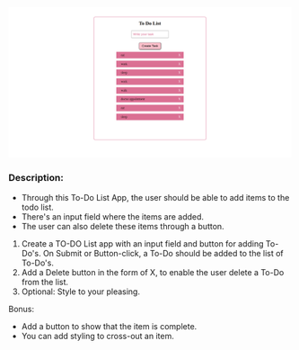 ![Result](result.png)

### Description:

- Through this To-Do List App, the user should be able to add items to the todo list.
- There's an input field where the items are added.
- The user can also delete these items through a button.

1. Create a TO-DO List app with an input field and button for adding To-Do's. On Submit or Button-click, a To-Do should be added to the list of To-Do's.
2. Add a Delete button in the form of X, to enable the user delete a To-Do from the list.
3. Optional: Style to your pleasing.

Bonus:

- Add a button to show that the item is complete.
- You can add styling to cross-out an item.
